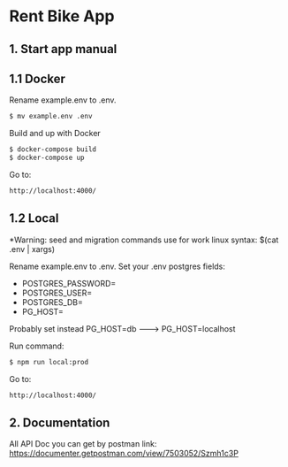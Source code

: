 # Rent Bike App

## 1. Start app manual

## 1.1 Docker

Rename example.env to .env.

```sh
$ mv example.env .env
```

Build and up with Docker

```sh
$ docker-compose build
$ docker-compose up
```

Go to:

```sh
http://localhost:4000/
```

## 1.2 Local

\*Warning: seed and migration commands use for work linux syntax: \$(cat .env | xargs)

Rename example.env to .env.
Set your .env postgres fields:

- POSTGRES_PASSWORD=
- POSTGRES_USER=
- POSTGRES_DB=
- PG_HOST=

Probably set instead PG_HOST=db ---> PG_HOST=localhost

Run command:

```sh
$ npm run local:prod
```

Go to:

```sh
http://localhost:4000/
```

## 2. Documentation

All API Doc you can get by postman link:
https://documenter.getpostman.com/view/7503052/Szmh1c3P
